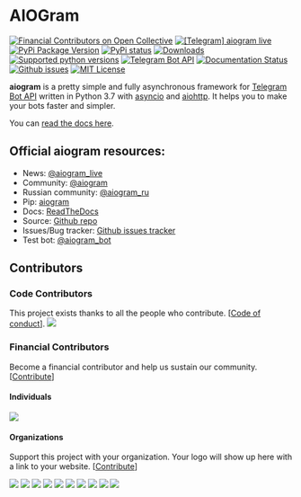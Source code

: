 # AIOGram

[![Financial Contributors on Open Collective](https://opencollective.com/aiogram/all/badge.svg?style=flat-square)](https://opencollective.com/aiogram) 
[![\[Telegram\] aiogram live](https://img.shields.io/badge/telegram-aiogram-blue.svg?style=flat-square)](https://t.me/aiogram_live)
[![PyPi Package Version](https://img.shields.io/pypi/v/aiogram.svg?style=flat-square)](https://pypi.python.org/pypi/aiogram)
[![PyPi status](https://img.shields.io/pypi/status/aiogram.svg?style=flat-square)](https://pypi.python.org/pypi/aiogram)
[![Downloads](https://img.shields.io/pypi/dm/aiogram.svg?style=flat-square)](https://pypi.python.org/pypi/aiogram)
[![Supported python versions](https://img.shields.io/pypi/pyversions/aiogram.svg?style=flat-square)](https://pypi.python.org/pypi/aiogram)
[![Telegram Bot API](https://img.shields.io/badge/Telegram%20Bot%20API-4.5-blue.svg?style=flat-square&logo=telegram)](https://core.telegram.org/bots/api)
[![Documentation Status](https://img.shields.io/readthedocs/aiogram?style=flat-square)](http://docs.aiogram.dev/en/latest/?badge=latest)
[![Github issues](https://img.shields.io/github/issues/aiogram/aiogram.svg?style=flat-square)](https://github.com/aiogram/aiogram/issues)
[![MIT License](https://img.shields.io/pypi/l/aiogram.svg?style=flat-square)](https://opensource.org/licenses/MIT)

**aiogram** is a pretty simple and fully asynchronous framework for [Telegram Bot API](https://core.telegram.org/bots/api) written in Python 3.7 with [asyncio](https://docs.python.org/3/library/asyncio.html) and [aiohttp](https://github.com/aio-libs/aiohttp). It helps you to make your bots faster and simpler.

You can [read the docs here](http://docs.aiogram.dev/en/latest/).


## Official aiogram resources:
 - News: [@aiogram_live](https://t.me/aiogram_live)
 - Community: [@aiogram](https://t.me/aiogram)
 - Russian community: [@aiogram_ru](https://t.me/aiogram_ru)
 - Pip: [aiogram](https://pypi.python.org/pypi/aiogram)
 - Docs: [ReadTheDocs](http://docs.aiogram.dev)
 - Source: [Github repo](https://github.com/aiogram/aiogram)
 - Issues/Bug tracker: [Github issues tracker](https://github.com/aiogram/aiogram/issues)
 - Test bot: [@aiogram_bot](https://t.me/aiogram_bot)

## Contributors

### Code Contributors

This project exists thanks to all the people who contribute. [[Code of conduct](CODE_OF_CONDUCT.md)].
<a href="https://github.com/aiogram/aiogram/graphs/contributors"><img src="https://opencollective.com/aiogram/contributors.svg?width=890&button=false" /></a>

### Financial Contributors

Become a financial contributor and help us sustain our community. [[Contribute](https://opencollective.com/aiogram/contribute)]

#### Individuals

<a href="https://opencollective.com/aiogram"><img src="https://opencollective.com/aiogram/individuals.svg?width=890"></a>

#### Organizations

Support this project with your organization. Your logo will show up here with a link to your website. [[Contribute](https://opencollective.com/aiogram/contribute)]

<a href="https://opencollective.com/aiogram/organizations/0/website"><img src="https://opencollective.com/aiogram/organizations/0/avatar"></a>
<a href="https://opencollective.com/aiogram/organizations/1/website"><img src="https://opencollective.com/aiogram/organizations/1/avatar"></a>
<a href="https://opencollective.com/aiogram/organizations/2/website"><img src="https://opencollective.com/aiogram/organizations/2/avatar"></a>
<a href="https://opencollective.com/aiogram/organizations/3/website"><img src="https://opencollective.com/aiogram/organizations/3/avatar"></a>
<a href="https://opencollective.com/aiogram/organizations/4/website"><img src="https://opencollective.com/aiogram/organizations/4/avatar"></a>
<a href="https://opencollective.com/aiogram/organizations/5/website"><img src="https://opencollective.com/aiogram/organizations/5/avatar"></a>
<a href="https://opencollective.com/aiogram/organizations/6/website"><img src="https://opencollective.com/aiogram/organizations/6/avatar"></a>
<a href="https://opencollective.com/aiogram/organizations/7/website"><img src="https://opencollective.com/aiogram/organizations/7/avatar"></a>
<a href="https://opencollective.com/aiogram/organizations/8/website"><img src="https://opencollective.com/aiogram/organizations/8/avatar"></a>
<a href="https://opencollective.com/aiogram/organizations/9/website"><img src="https://opencollective.com/aiogram/organizations/9/avatar"></a>
